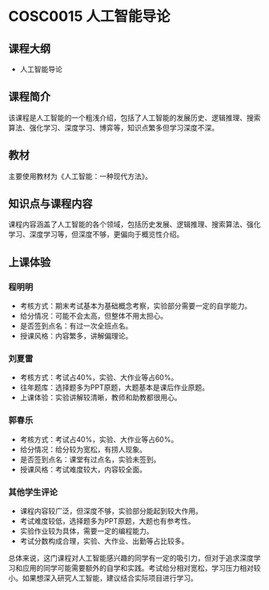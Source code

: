 # COSC0015 人工智能导论
## 课程大纲
- 人工智能导论

## 课程简介
该课程是人工智能的一个粗浅介绍，包括了人工智能的发展历史、逻辑推理、搜索算法、强化学习、深度学习、博弈等，知识点繁多但学习深度不深。

## 教材
主要使用教材为《人工智能：一种现代方法》。

## 知识点与课程内容
课程内容涵盖了人工智能的各个领域，包括历史发展、逻辑推理、搜索算法、强化学习、深度学习等，但深度不够，更偏向于概览性介绍。

## 上课体验
### 程明明
- 考核方式：期末考试基本为基础概念考察，实验部分需要一定的自学能力。
- 给分情况：可能不会太高，但整体不用太担心。
- 是否签到点名：有过一次全班点名。
- 授课风格：内容繁多，讲解偏理论。

### 刘夏雷
- 考核方式：考试占40%，实验、大作业等占60%。
- 往年题库：选择题多为PPT原题，大题基本是课后作业原题。
- 上课体验：实验讲解较清晰，教师和助教都很用心。

### 郭春乐
- 考核方式：考试占40%，实验、大作业等占60%。
- 给分情况：给分较为宽松，有捞人现象。
- 是否签到点名：课堂有过点名，实验未签到。
- 授课风格：考试难度较大，内容较全面。

### 其他学生评论
- 课程内容较广泛，但深度不够，实验部分能起到较大作用。
- 考试难度较低，选择题多为PPT原题，大题也有参考性。
- 实验作业较为具体，需要一定的编程能力。
- 考试分数构成合理，实验、大作业、出勤等占比较多。

总体来说，这门课程对人工智能感兴趣的同学有一定的吸引力，但对于追求深度学习和应用的同学可能需要额外的自学和实践。考试给分相对宽松，学习压力相对较小。如果想深入研究人工智能，建议结合实际项目进行学习。